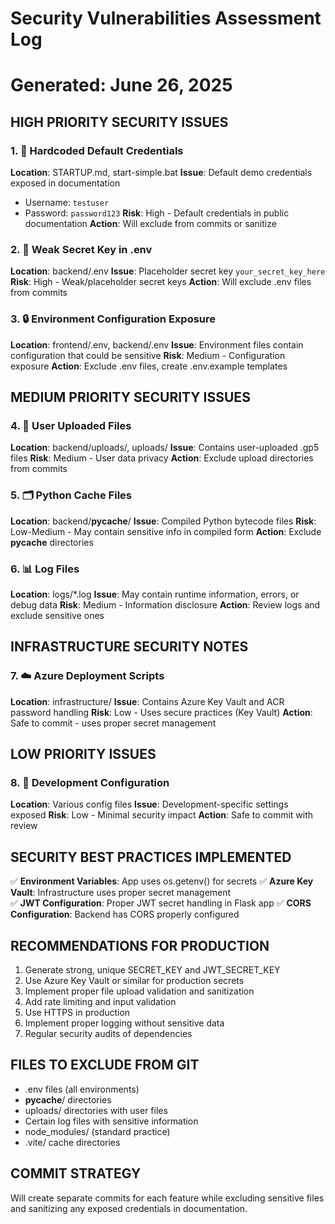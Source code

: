 # Security Vulnerabilities Assessment Log
# Generated: June 26, 2025

## HIGH PRIORITY SECURITY ISSUES

### 1. 🚨 Hardcoded Default Credentials
**Location**: STARTUP.md, start-simple.bat
**Issue**: Default demo credentials exposed in documentation
- Username: `testuser`
- Password: `password123`
**Risk**: High - Default credentials in public documentation
**Action**: Will exclude from commits or sanitize

### 2. 🚨 Weak Secret Key in .env
**Location**: backend/.env
**Issue**: Placeholder secret key `your_secret_key_here`
**Risk**: High - Weak/placeholder secret keys
**Action**: Will exclude .env files from commits

### 3. 🔒 Environment Configuration Exposure
**Location**: frontend/.env, backend/.env
**Issue**: Environment files contain configuration that could be sensitive
**Risk**: Medium - Configuration exposure
**Action**: Exclude .env files, create .env.example templates

## MEDIUM PRIORITY SECURITY ISSUES

### 4. 📁 User Uploaded Files
**Location**: backend/uploads/, uploads/
**Issue**: Contains user-uploaded .gp5 files
**Risk**: Medium - User data privacy
**Action**: Exclude upload directories from commits

### 5. 🗂️ Python Cache Files
**Location**: backend/__pycache__/
**Issue**: Compiled Python bytecode files
**Risk**: Low-Medium - May contain sensitive info in compiled form
**Action**: Exclude __pycache__ directories

### 6. 📊 Log Files
**Location**: logs/*.log
**Issue**: May contain runtime information, errors, or debug data
**Risk**: Medium - Information disclosure
**Action**: Review logs and exclude sensitive ones

## INFRASTRUCTURE SECURITY NOTES

### 7. ☁️ Azure Deployment Scripts
**Location**: infrastructure/
**Issue**: Contains Azure Key Vault and ACR password handling
**Risk**: Low - Uses secure practices (Key Vault)
**Action**: Safe to commit - uses proper secret management

## LOW PRIORITY ISSUES

### 8. 🔧 Development Configuration
**Location**: Various config files
**Issue**: Development-specific settings exposed
**Risk**: Low - Minimal security impact
**Action**: Safe to commit with review

## SECURITY BEST PRACTICES IMPLEMENTED

✅ **Environment Variables**: App uses os.getenv() for secrets
✅ **Azure Key Vault**: Infrastructure uses proper secret management  
✅ **JWT Configuration**: Proper JWT secret handling in Flask app
✅ **CORS Configuration**: Backend has CORS properly configured

## RECOMMENDATIONS FOR PRODUCTION

1. Generate strong, unique SECRET_KEY and JWT_SECRET_KEY
2. Use Azure Key Vault or similar for production secrets
3. Implement proper file upload validation and sanitization
4. Add rate limiting and input validation
5. Use HTTPS in production
6. Implement proper logging without sensitive data
7. Regular security audits of dependencies

## FILES TO EXCLUDE FROM GIT

- .env files (all environments)
- __pycache__/ directories
- uploads/ directories with user files
- Certain log files with sensitive information
- node_modules/ (standard practice)
- .vite/ cache directories

## COMMIT STRATEGY

Will create separate commits for each feature while excluding sensitive files and sanitizing any exposed credentials in documentation.
